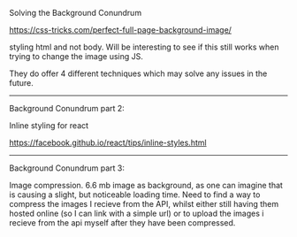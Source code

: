 Solving the Background Conundrum

https://css-tricks.com/perfect-full-page-background-image/

styling html and not body. Will be interesting to see if this still works when trying to change the image using JS.

They do offer 4 different techniques which may solve any issues in the future.


---------------------------

Background Conundrum part 2:

Inline styling for react

https://facebook.github.io/react/tips/inline-styles.html


--------------------------

Background Conundrum part 3:

Image compression.
 6.6 mb image as background, as one can imagine that is causing a slight, but noticeable loading time.
 Need to find a way to compress the images I recieve from the API, whilst either still having them hosted
 online (so I can link with a simple url) or to upload the images i recieve from the api myself after
 they have been compressed.
